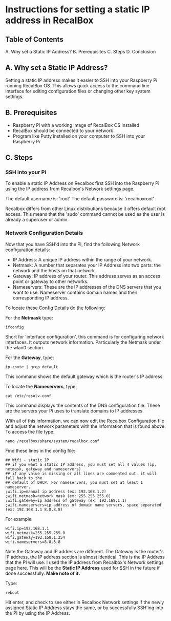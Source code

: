 #  Instructions for setting a static IP address in RecalBox

## Table of Contents
A. Why set a Static IP Address?
B. Prerequisites
C. Steps
D. Conclusion

## A. Why set a Static IP Address?
  Setting a static IP address makes it easier to SSH into your Raspberry Pi running RecalBox OS.
  This allows quick access to the command line interface for editing configuration files or changing
  other key system settings. 

## B. Prerequisites
- Raspberry Pi with a working image of RecalBox OS installed
- RecalBox should be connected to your network
- Program like Putty installed on your computer to SSH into your Raspberry Pi

## C. Steps

### SSH into your Pi
To enable a static IP Address on Recalbox first SSH into the Raspberry Pi 
using the IP address from Recalbox's Network settings page.

The default username is: 'root'
The default password is: 'recalboxroot'

Recalbox differs from other Linux distributions because it offers default root access. This means that the 'sudo' command 
cannot be used as the user is already a superuser or admin. 

### Network Configuration Details
Now that you have SSH'd into the Pi, find the following Network configuration details:
- IP Address: A unique IP address within the range of your network.
- Netmask: A number that separates your IP Address into two parts: the network and the hosts on that network.
- Gateway: IP address of your router. This address serves as an access point or gateway to other networks.
- Nameservers: These are the IP addresses of the DNS servers that you want to use.
                Nameserver contains domain names and their corresponding IP address.

To locate these Config Details do the following:

For the **Netmask** type:
```
ifconfig
```
Short for 'interface configuration', this command is for configuring network interfaces. It outputs network information.
Particularly the Netmask under the wlan0 section.

For the **Gateway**, type:
```
ip route | grep default
```
This command shows the default gateway which is the router's IP address.


To locate the **Nameservers**, type:
```
cat /etc/resolv.conf
```
This command displays the contents of the DNS configuration file. These are the servers your Pi uses to translate domains
to IP addresses. 

With all of this information, we can now edit the Recalbox Configuration file and adjust the network parameters with the
information that is found above.
To access the file type:
```
nano /recalbox/share/system/recalbox.conf
```
Find these lines in the config file:
```
## Wifi - static IP
## if you want a static IP address, you must set all 4 values (ip, netmask, gateway and nameservers)
## if any value is missing or all lines are commented out, it will fall back to the
## default of DHCP. For nameservers, you must set at least 1 nameserver.
;wifi.ip=manual ip address (ex: 192.168.1.2)
;wifi.netmask=network mask (ex: 255.255.255.0)
;wifi.gateway=ip address of gateway (ex: 192.168.1.1)
;wifi.nameservers=ip address of domain name servers, space separated (ex: 192.168.1.1 8.8.8.8)
```

For example:
```
wifi.ip=192.168.1.1
wifi.netmask=255.255.255.0
wifi.gateway=192.168.1.254
wifi.nameservers=8.8.8.8 
```
Note the Gateway and IP address are different. The Gateway is the router's IP address, the IP address section is almost 
identical. This is the IP Address that the PI will use. I used the IP address from Recalbox's Network settings page here.
This will be the **Static IP Address** used for SSH in the future if done successfully. **Make note of it.**

Type:
```
reboot
```
Hit enter, and check to see either in Recalbox Network settings if the newly assigned Static IP Address stays the same,
or by successfully SSH'ing into the PI by using the IP Address. 
